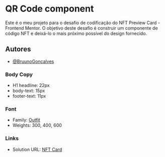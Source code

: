 
# QR Code component

Este é o meu projeto para o desafio de codificação do NFT Preview Card - Frontend Mentor. O objetivo deste desafio é construir um componente de código NFT e deixá-lo o mais próximo possível do design fornecido.


## Autores

- [@BruunoGoncalves](https://github.com/BruunoGoncalves)


### Body Copy

- H1 headline: 22px
- body-text: 15px
- footer-text: 11px

### Font

- Family: [Outfit](https://fonts.google.com/specimen/Outfit)
- Weights: 300, 400, 600

### Links

- Solution URL: [NFT Card]()
